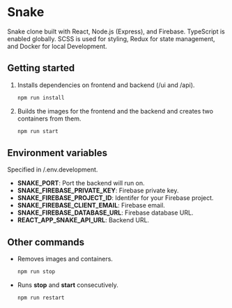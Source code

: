 # Snake

Snake clone built with React, Node.js (Express), and Firebase. TypeScript is enabled globally. SCSS is used for styling, Redux for state management, and Docker for local Development.

## Getting started

1. Installs dependencies on frontend and backend (/ui and /api).

   ```sh
   npm run install
   ```

2. Builds the images for the frontend and the backend and creates two containers from them.

   ```sh
   npm run start
   ```

## Environment variables

Specified in /.env.development.

- **SNAKE_PORT**: Port the backend will run on.
- **SNAKE_FIREBASE_PRIVATE_KEY**: Firebase private key.
- **SNAKE_FIREBASE_PROJECT_ID**: Identifer for your Firebase project.
- **SNAKE_FIREBASE_CLIENT_EMAIL**: Firebase email.
- **SNAKE_FIREBASE_DATABASE_URL**: Firebase database URL.
- **REACT_APP_SNAKE_API_URL**: Backend URL.

## Other commands

- Removes images and containers.

  ```sh
  npm run stop
  ```

- Runs **stop** and **start** consecutively.

  ```sh
  npm run restart
  ```
